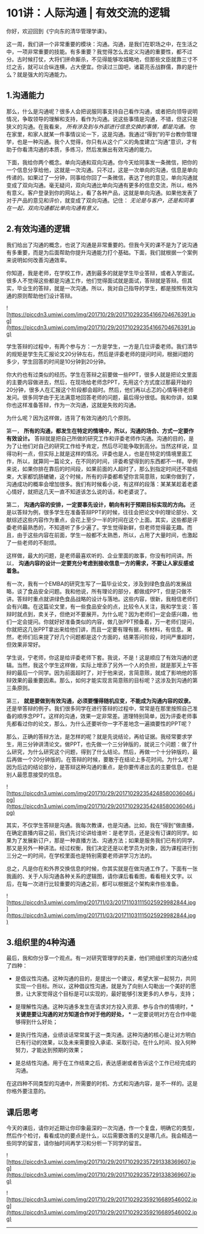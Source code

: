 # 101讲：人际沟通 | 有效交流的逻辑

你好，欢迎回到《宁向东的清华管理学课》。

这一周，我们讲一个非常重要的模块：沟通。沟通，是我们在职场之中，在生活之中，一项非常重要的技能。有多重要？我觉得怎么去定义沟通的重要性，都不过分。古时候打仗，大将们拼命厮杀，不见得能够攻城略地，但那些文臣就靠三寸不烂之舌，就可以合纵连横，占大便宜。你读过三国吧，诸葛亮舌战群儒，靠的是什么？就是强大的沟通能力。

## 1.沟通能力

那么，什么是沟通呢？很多人会把说服同事支持自己看作沟通，或者把向领导说明情况，争取领导的理解和支持，看作为沟通。说这些事情是沟通，不错，但这只是狭义的沟通。在我看来， *所有涉及到与外部进行信息交换的事情，都是沟通。* 你在家里，和家人就某一件事情议论一下，这是沟通。我通过“得到”的平台教你管理学，也是一种沟通。我个人觉得，你只有从这个广义的角度建立“沟通”意识，才有助于你看清沟通的本质，多练习，然后发展出有效沟通的能力。

下面，我给你两个概念。单向沟通和双向沟通。你今天给同事发一条微信，把你的一个信息分享给他，这就是一次沟通。只不过，这是一次单向的沟通，信息是单向传递的。如果过了一分钟，同事给你回了一条微信，表达了他的意见，单向沟通就变成了双向沟通。毫无疑问，双向沟通比单向沟通有更多的信息交流，所以，格外有意义。客户登录到你的网站上，看了各种产品，这就是单向沟通。如果他发表了对于产品的意见和评价，就变成了双向沟通。记住： *无论是与客户，还是和同事在一起，双向沟通都比单向沟通有意义。*

## 2.有效沟通的逻辑

我们给出了沟通的概念，也说了沟通是非常重要的。但我今天的课不是为了说沟通有多重要，而是为后面帮助你提升沟通能力打个基础。下面，我们就根据一个案例来说明如何改善沟通效率。

你知道，我是老师，在学校工作，遇到最多的就是学生毕业答辩，或者入学面试。很多人不觉得这些都是沟通工作，他们觉得面试就是面试，答辩就是答辩。但其实，毕业生的答辩，就是一次沟通。所以，我对自己指导的学生，都是按照有效沟通的原则帮助他们设计答辩。

![https://piccdn3.umiwi.com/img/201710/29/201710292354166704676391.jpg](https://piccdn3.umiwi.com/img/201710/29/201710292354166704676391.jpg)

学生答辩的过程中，有两个参与方：一方是学生，一方是几位评委老师。我们清华的规矩是学生先汇报论文20分钟左右，然后是评委老师的提问时间，根据问题的多少，学生回答的时间是10分钟到20分钟。

你大约也有过类似的经历。学生在答辩之前要做一些PPT，很多人就是把论文里面的主要内容做进去，然后，在现场给老师念PPT，先用这个方式度过那最开始的20分钟，很多人在汇报这个阶段都会超时。然后，他们再以忐忑的心情等待老师发问。很多同学由于无法满意地回答老师的问题，最后得分很低。我和你讲，如果你也这样准备答辩，作为一次沟通，这就是失败的沟通。

为什么呢？因为这样做，违背了有效沟通的几个原则。

第一， **所有的沟通，都发生在特定的情境中，所以，沟通的场合、方式一定要作有效设计。** 答辩就是把自己所做的研究工作和评委老师作沟通。沟通的目的，是为了让他们对自己的研究工作给予肯定，然后尽可能争取到高分。当然这样说，显得功利一点，但实际上就是这样的情况。评委也是人，也是在特定的情境里面工作，所以，就算同一篇论文，在不同的时间，评委希望得到的东西都不一样。举例来说，如果你排在靠后的时间段，如果前面的人超时了，那么到指定时间还不能结束，大家都饥肠辘辘，这个时候，所有的评委都希望你言简意赅，如果你做到了，沟通成功的概率会增加很多。我们有时候看小说，有这样的段落：某某某趁着老婆心情好，就把这几天一直不知道该怎么说的话，和老婆说了。

第二， **沟通内容的安排，一定要事先设计，朝向有利于预期目标实现的方向。** 还是以答辩为例，很多学生在准备答辩PPT的时候，往往会把论文中的理论部分、文献综述这些内容作为重点，会花上至少一半的时间在这个上面。其实，这些都是评委老师最熟悉的，不知道听了多少遍了。学生觉得新鲜，但老师觉得最无趣。而且，由于这些内容在前面，学生一般都不太熟悉，所以，占用了大量时间，也激起了一些老师的不耐烦。

这样做，最大的问题，是老师最喜欢听的、企业里面的故事，你没有时间讲。所以， **沟通内容的设计一定要充分考虑到接收信息一方的需求，不要让人家反感或着急。**

有一次，我有一个EMBA的研究生写了一篇毕业论文，涉及到绿色食品的发展战略，谈了食品安全问题。我和他说，所有理论的部分，都做成PPT，但是只做不讲。答辩时重点就讲绿色食品战略的设计与落地。这些内容，很新，我相信老师们会有兴趣。在这篇论文里，有一些食品安全的点，比较令人关注，我和学生说：答辩时就点到，卖关子，但绝对不要展开。为什么呢？因为老师们一定会感兴趣，他们一定会提问。你就好好准备类似的内容，做几张PPT预备着，万一老师们提问，你就把这几张PPT拿出来给他们讲，而且一定要有理有据，有材料，有信息。果然，老师们后来提了好几个问题都是这个方面的，结果答问阶段，时间严重超时，但效果非常好。

学生说，宁老师，你这是给评委老师下套。我说，不是！这是顺应了有效沟通的逻辑。当然，我这个学生这样做，实际上增添了另外一个人的负担，就是那天上午答辩的最后一个同学。因为前面超时了，对于他来说，言简意赅，就成了影响他的答辩效果的最重要因素。那么，如何才能实现言简意赅的目标呢？这涉及到沟通的第三条原则。

第三， **就是要做到有效沟通，必须要懂得随机应变，不能成为沟通内容的奴隶。** 还是举答辩的例子。我们很多同学在进行答辩的过程中，常常是在那里按照自己准备的顺序念PPT。这样的沟通，效果一定非常差。道理特别简单，因为评委老师事先都看过你的论文，那么，为什么还要听你一字不差地念一遍摘要性的PPT呢？

那么，正确的答辩方法，是怎样的呢？就是先说结论，再给证据。我经常要求学生，用三分钟讲清论文。做PPT，也先做一个三分钟版的，就说三个问题：做了什么研究，为什么研究这个问题，得到了什么结论。然后，再做一个十分钟版的，最后再做一个20分钟版的。在答辩的时候，要敢于在结论上多花时间。为什么呢？因为后边的结论部分，是答辩这种沟通的重点，是你要传递出去的主要信息，也是别人最愿意接受的信息。

![https://piccdn3.umiwi.com/img/201710/29/201710292354248580036046.jpg](https://piccdn3.umiwi.com/img/201710/29/201710292354248580036046.jpg)

其实，不仅学生答辩是沟通。我每次教课，也是沟通。比如，我在“得到”做直播，在确定直播内容之前，我们先讨论讲给谁听：是老学员，还是没有订课的同学。如果为了发展新订户，那是一种直播方法、沟通方法；如果是服务我们已有的同学，那又是另外一种讲法。经过权衡，我们决定还是以老学员为对象，因为课程进行到三分之一的时间，在学校里面也是特别需要老师讲学习方法的。

总之，凡是你在和外界交换信息的时候，你其实就是在做沟通工作了。下面有一张我画的、关于人际沟通各种关系的逻辑图，请你课后看看图，看看相关文字。以后，在每一次进行比较重要的沟通之前，都可以根据这个架构来作些准备。

![https://piccdn3.umiwi.com/img/201711/03/201711031115025929982844.jpg](https://piccdn3.umiwi.com/img/201711/03/201711031115025929982844.jpg)

## 3.组织里的4种沟通

最后，我和你分享一个观点。有一对研究管理学的夫妻，他们把组织里的沟通分成了四种：

* 是倡议性沟通。这种沟通的目的，是提出一个建议，希望大家一起努力，共同实现一个目标。所以，这种倡议性沟通，就是为了向别人勾勒出一个美好的愿景，让大家觉得这个目标是可以实现的，最好能够引发更多的人参与，支持；

* 是理解性沟通。这种沟通多发生在请求对方投入资源、参与合作的情境时，* **关键是要让沟通的对方知道合作对于他的好处，** * 一定要说明对方在合作中能够得到什么好处；

* 是执行性沟通，业绩谈话常常属于这一类沟通。这种沟通的核心是让对方明白已有行动的效果，以及未来需要投入承诺、采取行动，在什么时间、投入何种努力，才能达到预期的效果；

* 是总结性沟通。用于在工作结束之后，表达感谢或者告诉这个工作已经完成的沟通。

在这四种不同类型的沟通中，所需要的时机、方式和沟通内容，是不一样的。这是你格外要注意的。

## 课后思考

今天的课后，请你对近期让你印象最深的一次沟通，作一个复盘，明确它的类型，然后作个检讨，看看成功的要点是什么，以后需要改善的又是哪几点。我会精选一些同学的留言，请你抽时间再学习和分析一下同学的留言。

![https://piccdn3.umiwi.com/img/201710/29/201710292357291338369607.jpg](https://piccdn3.umiwi.com/img/201710/29/201710292357291338369607.jpg)

![https://piccdn3.umiwi.com/img/201710/29/201710292359216689546002.jpg](https://piccdn3.umiwi.com/img/201710/29/201710292359216689546002.jpg)

---
